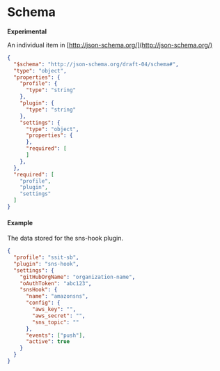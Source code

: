 # Schema

**Experimental**

An individual item in [http://json-schema.org/](http://json-schema.org/)

```json
{
  "$schema": "http://json-schema.org/draft-04/schema#",
  "type": "object",
  "properties": {
    "profile": {
      "type": "string"
    },
    "plugin": {
      "type": "string"
    },
    "settings": {
      "type": "object",
      "properties": {
      },
      "required": [
      ]
    },
  },
  "required": [
    "profile",
    "plugin",
    "settings"
  ]
}    
```

#### Example

The data stored for the sns-hook plugin.

```json
{
  "profile": "ssit-sb",
  "plugin": "sns-hook",
  "settings": {
    "gitHubOrgName": "organization-name",
    "oAuthToken": "abc123",
    "snsHook": {
      "name": "amazonsns",
      "config": {
        "aws_key": "",
        "aws_secret": "",
        "sns_topic": ""
      },
      "events": ["push"],
      "active": true
    }
  }
}
```
